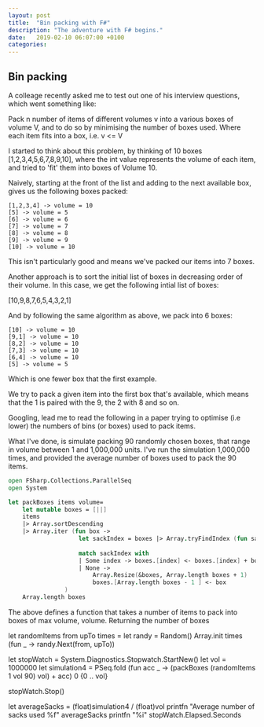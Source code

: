 ```yaml
---
layout: post
title:  "Bin packing with F#"
description: "The adventure with F# begins."
date:   2019-02-10 06:07:00 +0100
categories: 
---
```

## Bin packing

A colleage recently asked me to test out one of his interview questions, which went something like:

Pack n number of items of different volumes v into a various boxes of volume V, and to do so by minimising the number of boxes used.  Where each item fits into a box, i.e. v <= V

I started to think about this problem, by thinking of 10 boxes [1,2,3,4,5,6,7,8,9,10], where the int value represents the volume of each item, and tried to 'fit' them into boxes of Volume 10.

Naively, starting at the front of the list and adding to the next available box, gives us the following boxes packed:

    [1,2,3,4] -> volume = 10
    [5] -> volume = 5
    [6] -> volume = 6
    [7] -> volume = 7
    [8] -> volume = 8
    [9] -> volume = 9
    [10] -> volume = 10

This isn't particularly good and means we've packed our items into 7 boxes.

Another approach is to sort the initial list of boxes in decreasing order of their volume.
In this case, we get the following intial list of boxes:

[10,9,8,7,6,5,4,3,2,1]

And by following the same algorithm as above, we pack into 6 boxes:

    [10] -> volume = 10
    [9,1] -> volume = 10
    [8,2] -> volume = 10
    [7,3] -> volume = 10
    [6,4] -> volume = 10
    [5] -> volume = 5

Which is one fewer box that the first example.

We try to pack a given item into the first box that's available, which means that the 1 is paired with the 9, the 2 with 8 and so on.

Googling, lead me to read the following in a paper trying to optimise (i.e lower) the numbers of bins (or boxes) used to pack items.

What I've done, is simulate packing 90 randomly chosen boxes, that range in volume between 1 and 1,000,000 units.  I've run the simulation 1,000,000 times, and provided the average number of boxes used to pack the 90 items.

``` fsharp
open FSharp.Collections.ParallelSeq
open System

let packBoxes items volume= 
    let mutable boxes = [||]
    items
    |> Array.sortDescending
    |> Array.iter (fun box ->
                    let sackIndex = boxes |> Array.tryFindIndex (fun sack -> sack + box <= volume)
                    
                    match sackIndex with
                    | Some index -> boxes.[index] <- boxes.[index] + box
                    | None -> 
                        Array.Resize(&boxes, Array.length boxes + 1)
                        boxes.[Array.length boxes - 1 ] <- box
                )
    Array.length boxes
```
The above defines a function that takes a number of items to pack into boxes of max volume, volume.
Returning the number of boxes 

let randomItems from upTo times =
    let randy = Random()
    Array.init times (fun _ -> randy.Next(from, upTo))

let stopWatch = System.Diagnostics.Stopwatch.StartNew()
let vol = 1000000
let simulation4 = PSeq.fold (fun acc _ -> (packBoxes (randomItems 1 vol 90) vol) + acc) 0 {0 .. vol}

stopWatch.Stop()

let averageSacks = (float)simulation4  / (float)vol
printfn "Average number of sacks used %f" averageSacks
printfn "%i" stopWatch.Elapsed.Seconds
```

